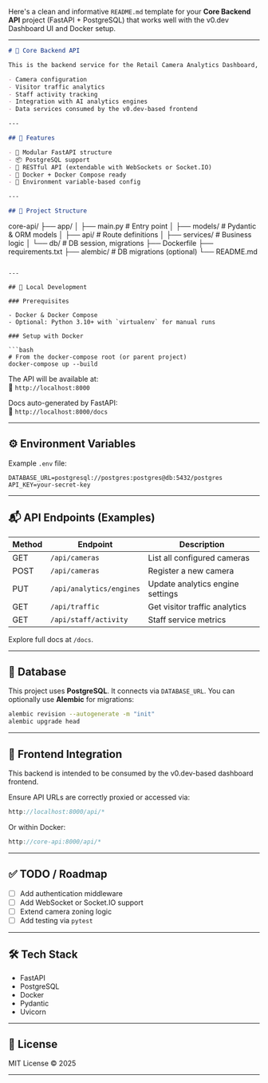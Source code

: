 Here's a clean and informative `README.md` template for your **Core Backend API** project (FastAPI + PostgreSQL) that works well with the v0.dev Dashboard UI and Docker setup.

---

```markdown
# 🧠 Core Backend API

This is the backend service for the Retail Camera Analytics Dashboard, built with **FastAPI** and backed by **PostgreSQL**. It provides RESTful APIs (and optional Socket.IO) to support:

- Camera configuration
- Visitor traffic analytics
- Staff activity tracking
- Integration with AI analytics engines
- Data services consumed by the v0.dev-based frontend

---

## 🚀 Features

- 🧩 Modular FastAPI structure
- 📦 PostgreSQL support
- 🔌 RESTful API (extendable with WebSockets or Socket.IO)
- 🐳 Docker + Docker Compose ready
- 🔐 Environment variable-based config

---

## 📁 Project Structure

```
core-api/
├── app/
│   ├── main.py              # Entry point
│   ├── models/              # Pydantic & ORM models
│   ├── api/                 # Route definitions
│   ├── services/            # Business logic
│   └── db/                  # DB session, migrations
├── Dockerfile
├── requirements.txt
├── alembic/                 # DB migrations (optional)
└── README.md
```

---

## 🧪 Local Development

### Prerequisites

- Docker & Docker Compose
- Optional: Python 3.10+ with `virtualenv` for manual runs

### Setup with Docker

```bash
# From the docker-compose root (or parent project)
docker-compose up --build
```

The API will be available at:  
📍 `http://localhost:8000`

Docs auto-generated by FastAPI:  
🧾 `http://localhost:8000/docs`

---

## ⚙️ Environment Variables

Example `.env` file:

```env
DATABASE_URL=postgresql://postgres:postgres@db:5432/postgres
API_KEY=your-secret-key
```

---

## 📬 API Endpoints (Examples)

| Method | Endpoint                  | Description                        |
|--------|---------------------------|------------------------------------|
| GET    | `/api/cameras`            | List all configured cameras        |
| POST   | `/api/cameras`            | Register a new camera              |
| PUT    | `/api/analytics/engines`  | Update analytics engine settings   |
| GET    | `/api/traffic`            | Get visitor traffic analytics      |
| GET    | `/api/staff/activity`     | Staff service metrics              |

Explore full docs at `/docs`.

---

## 🧱 Database

This project uses **PostgreSQL**. It connects via `DATABASE_URL`. You can optionally use **Alembic** for migrations:

```bash
alembic revision --autogenerate -m "init"
alembic upgrade head
```

---

## 🧩 Frontend Integration

This backend is intended to be consumed by the v0.dev-based dashboard frontend.

Ensure API URLs are correctly proxied or accessed via:

```ts
http://localhost:8000/api/*
```

Or within Docker:

```ts
http://core-api:8000/api/*
```

---

## ✅ TODO / Roadmap

- [ ] Add authentication middleware
- [ ] Add WebSocket or Socket.IO support
- [ ] Extend camera zoning logic
- [ ] Add testing via `pytest`

---

## 🛠 Tech Stack

- FastAPI
- PostgreSQL
- Docker
- Pydantic
- Uvicorn

---

## 📄 License

MIT License © 2025

---

